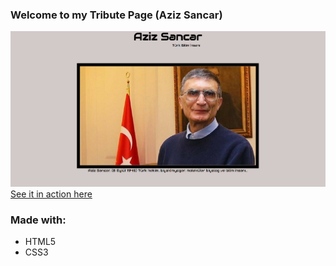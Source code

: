 ### Welcome to my Tribute Page (Aziz Sancar)
[![Image of the Project](tribute.jpg "Aziz Sancar")]()
[See it in action here]()

### Made with:
* HTML5
* CSS3
